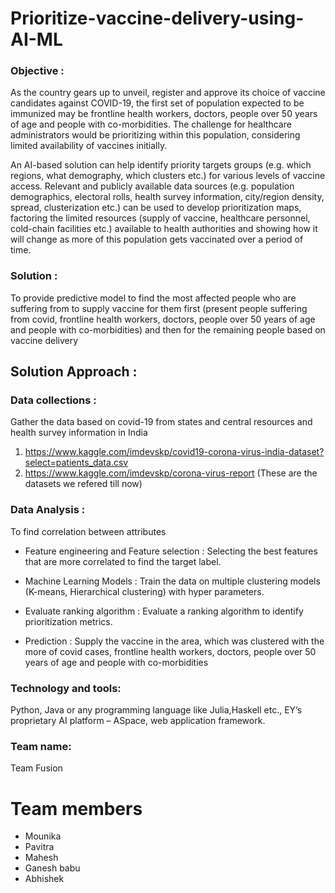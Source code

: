 # Prioritize-vaccine-delivery-using-AI-ML

### Objective : 
As the country gears up to unveil, register and approve its choice of vaccine candidates against COVID-19, the first set of population expected to be immunized may be frontline health workers, doctors, people over 50 years of age and people with co-morbidities. The challenge for healthcare administrators would be  prioritizing within this population, considering limited availability of vaccines initially.

An AI-based solution can help identify priority targets groups (e.g. which regions, what demography, which clusters etc.) for various levels of vaccine access. Relevant and publicly available data sources (e.g. population demographics, electoral rolls, health survey information, city/region density, spread, clusterization etc.) can be used to develop prioritization maps, factoring the limited resources (supply of vaccine, healthcare personnel, cold-chain facilities etc.) available to health authorities and showing how it will change as more of this population gets vaccinated over a period of time.

### Solution :

To provide predictive model to find the most affected people who are suffering from to supply vaccine for them first (present people suffering from covid, frontline health workers, doctors, people over 50 years of age and people with co-morbidities) and then for the remaining people based on vaccine delivery


## Solution Approach :
<h3> Data collections :</h3> 
Gather the data based on covid-19 from states and central resources and health survey information in India

  1. https://www.kaggle.com/imdevskp/covid19-corona-virus-india-dataset?select=patients_data.csv
  2. https://www.kaggle.com/imdevskp/corona-virus-report
  (These are the datasets we refered till now)

<h3> Data Analysis :</h3>
To find correlation between attributes

* Feature engineering and Feature selection :
Selecting the best features that are more correlated to find the target label.

* Machine Learning Models :
Train the data on multiple clustering models (K-means, Hierarchical clustering) with hyper parameters. 

* Evaluate ranking algorithm :
Evaluate a ranking algorithm to identify prioritization metrics.

* Prediction :
Supply the vaccine in the area, which was clustered with the more of covid cases, frontline health workers, doctors, people over 50 years of age and people with co-morbidities

### Technology and tools:

Python, Java or any programming language like Julia,Haskell etc., EY’s proprietary AI platform – ASpace, web application framework.

### Team name:  
Team Fusion

<h1>Team members</h1>

<ul>
  <li>Mounika</li>
  <li>Pavitra</li>
  <li>Mahesh</li>
  <li>Ganesh babu</li>
  <li>Abhishek</li>
</ul>




